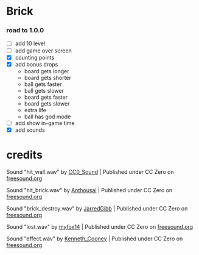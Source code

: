 # Brick

### road to 1.0.0
- [ ] add 10 level
- [ ] add game over screen
- [X] counting points
- [X] add bonus drops
    - board gets longer
    - board gets shorter
    - ball gets faster
    - ball gets slower
    - board gets faster
    - board gets slower
    - extra life
    - ball has god mode
- [ ] add show in-game time
- [X] add sounds

# credits

Sound "hit_wall.wav" by [CC0_Sound](https://freesound.org/people/CC0_Sound/) |
Published under CC Zero on [freesound.org](https://freesound.org/people/CC0_Sound/sounds/610026/)

Sound "hit_brick.wav" by [Anthousai](https://freesound.org/people/Anthousai/) |
Published under CC Zero on [freesound.org](https://freesound.org/people/Anthousai/sounds/406278/)

Sound "brick_destroy.wav" by [JarredGibb](https://freesound.org/people/JarredGibb/) |
Published under CC Zero on [freesound.org](https://freesound.org/people/JarredGibb/sounds/217461/)

Sound "lost.wav" by [myfox14](https://freesound.org/people/myfox14/) |
Published under CC Zero on [freesound.org](https://freesound.org/people/myfox14/sounds/382310/)

Sound "effect.wav" by [Kenneth_Cooney](https://freesound.org/people/Kenneth_Cooney/) |
Published under CC Zero on [freesound.org](https://freesound.org/people/Kenneth_Cooney/sounds/609335/)

